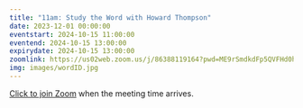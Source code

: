 ```yaml
---
title: "11am: Study the Word with Howard Thompson"
date: 2023-12-01 00:00:00
eventstart: 2024-10-15 11:00:00
eventend: 2024-10-15 13:00:00
expirydate: 2024-10-15 13:00:00
zoomlink: https://us02web.zoom.us/j/86388119164?pwd=ME9rSmdkdFp5QVFHd0hIbDZmNXhRQT09
img: images/wordID.jpg
---
```


[Click to join Zoom](https://us02web.zoom.us/j/86388119164?pwd=ME9rSmdkdFp5QVFHd0hIbDZmNXhRQT09) when the meeting time arrives.